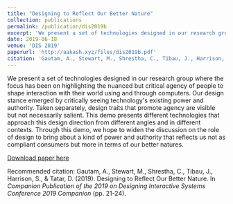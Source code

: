 ```yaml
---
title: "Designing to Reflect Our Better Nature"
collection: publications
permalink: /publication/dis2019b
excerpt: 'We present a set of technologies designed in our research group where the focus has been on highlighting the nuanced but critical agency of people to shape interaction with their world using and through computers.'
date: 2019-06-18
venue: 'DIS 2019'
paperurl: 'http://aakash.xyz/files/dis2019b.pdf'
citation: 'Gautam, A., Stewart, M., Shrestha, C., Tibau, J., Harrison, S., & Tatar, D. (2019). Designing to Reflect Our Better Nature. In <i>Companion Publication of the 2019 on Designing Interactive Systems Conference 2019 Companion</i> (pp. 21-24).'
---
```

We present a set of technologies designed in our research group where the focus has been on highlighting the nuanced but critical agency of people to shape interaction with their world using and through computers. Our design stance emerged by critically seeing technology's existing power and authority. Taken separately, design traits that promote agency are visible but not necessarily salient. This demo presents different technologies that approach this design direction from different angles and in different contexts. Through this demo, we hope to widen the discussion on the role of design to bring about a kind of power and authority that reflects us not as compliant consumers but more in terms of our better natures.

[Download paper here](http://aakash.xyz/files/dis2019b.pdf)

Recommended citation: Gautam, A., Stewart, M., Shrestha, C., Tibau, J., Harrison, S., & Tatar, D. (2019). Designing to Reflect Our Better Nature. In <i>Companion Publication of the 2019 on Designing Interactive Systems Conference 2019 Companion</i> (pp. 21-24).
